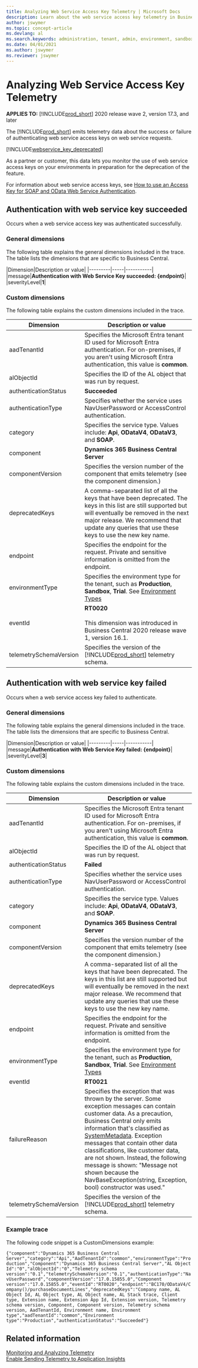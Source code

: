 ```yaml
---
title: Analyzing Web Service Access Key Telemetry | Microsoft Docs
description: Learn about the web service access key telemetry in Business Central  
author: jswymer
ms.topic: concept-article
ms.devlang: al
ms.search.keywords: administration, tenant, admin, environment, sandbox, telemetry
ms.date: 04/01/2021
ms.author: jswymer
ms.reviewer: jswymer
---
```


# Analyzing Web Service Access Key Telemetry

**APPLIES TO:** [!INCLUDE[prod_short](../developer/includes/prod_short.md)] 2020 release wave 2, version 17.3, and later

The [!INCLUDE[prod_short](../developer/includes/prod_short.md)] emits telemetry data about the success or failure of authenticating web service access keys on web service requests. 

[!INCLUDE[webservice_key_deprecated](../includes/web-service-key-deprecated.md)]

As a partner or customer, this data lets you monitor the use of web service access keys on your environments in preparation for the deprecation of the feature.

For information about web service access keys, see [How to use an Access Key for SOAP and OData Web Service Authentication](../webservices/web-services-authentication.md#accesskey).

## <a name="succeeded"></a>Authentication with web service key succeeded

Occurs when a web service access key was authenticated successfully.

### General dimensions

The following table explains the general dimensions included in the trace. The table lists the dimensions that are specific to Business Central.

|Dimension|Description or value|
|---------|-----|-----------|
|message|**Authentication with Web Service Key succeeded: {endpoint}**|
|severityLevel|**1**|

### Custom dimensions

The following table explains the custom dimensions included in the trace.

|Dimension|Description or value|
|---------|-----|
|aadTenantId|Specifies the Microsoft Entra tenant ID used for Microsoft Entra authentication. For on-premises, if you aren't using Microsoft Entra authentication, this value is **common**. |
|alObjectId|Specifies the ID of the AL object that was run by request.|
|authenticationStatus|**Succeeded**|
|authenticationType|Specifies whether the service uses NavUserPassword or AccessControl  authentication.|
|category|Specifies the service type. Values include: **Api**, **ODataV4**, **ODataV3**, and **SOAP**.|
|component|**Dynamics 365 Business Central Server**|
|componentVersion|Specifies the version number of the component that emits telemetry (see the component dimension.)|
|deprecatedKeys|A comma-separated list of all the keys that have been deprecated. The keys in this list are still supported but will eventually be removed in the next major release. We recommend that update any queries that use these keys to use the new key name.|
|endpoint|Specifies the endpoint for the request. Private and sensitive information is omitted from the endpoint.|
|environmentType|Specifies the environment type for the tenant, such as **Production**, **Sandbox**, **Trial**. See [Environment Types](tenant-admin-center-environments.md#types-of-environments)|
|eventId|**RT0020**<br /><br/>This dimension was introduced in Business Central 2020 release wave 1, version 16.1.|
|telemetrySchemaVersion|Specifies the version of the [!INCLUDE[prod_short](../developer/includes/prod_short.md)] telemetry schema.|

<!--
{"Telemetry schema version":"0.1","telemetrySchemaVersion":"0.1","Component version":"17.0.19123.0","componentVersion":"17.0.19123.0","Environment type":"Production","environmentType":"Production","deprecatedKeys":"Company name, AL Object Id, AL Object type, AL Object name, AL Stack trace, Client type, Extension name, Extension App Id, Extension version, Telemetry schema version, Component, Component version, Telemetry schema version, AadTenantId, Environment name, Environment type","AadTenantId":"common","aadTenantId":"common","Component":"Dynamics 365 Business Central Server","component":"Dynamics 365 Business Central Server","eventId":"RT0020","AL Object Id":"0","alObjectId":"0","endpoint":"BC170/ODataV4/Company()/Chart_of_Accounts","category":"Api","authenticationStatus":"Succeeded","authenticationType":"NavUserPassword"}

-->

## <a name="failed"></a>Authentication with web service key failed

Occurs when a web service access key failed to authenticate.

### General dimensions

The following table explains the general dimensions included in the trace. The table lists the dimensions that are specific to Business Central.

|Dimension|Description or value|
|---------|-----|-----------|
|message|**Authentication with Web Service Key failed: {endpoint}**|
|severityLevel|**3**|

### Custom dimensions

The following table explains the custom dimensions included in the trace.


|Dimension|Description or value|
|---------|-----|
|aadTenantId|Specifies the Microsoft Entra tenant ID used for Microsoft Entra authentication. For on-premises, if you aren't using Microsoft Entra authentication, this value is **common**. |
|alObjectId|Specifies the ID of the AL object that was run by request.|
|authenticationStatus|**Failed**|
|authenticationType|Specifies whether the service uses NavUserPassword or AccessControl  authentication.|
|category|Specifies the service type. Values include: **Api**, **ODataV4**, **ODataV3**, and **SOAP**.|
|component|**Dynamics 365 Business Central Server**|
|componentVersion|Specifies the version number of the component that emits telemetry (see the component dimension.)|
|deprecatedKeys|A comma-separated list of all the keys that have been deprecated. The keys in this list are still supported but will eventually be removed in the next major release. We recommend that update any queries that use these keys to use the new key name.|
|endpoint|Specifies the endpoint for the request. Private and sensitive information is omitted from the endpoint.|
|environmentType|Specifies the environment type for the tenant, such as **Production**, **Sandbox**, **Trial**. See [Environment Types](tenant-admin-center-environments.md#types-of-environments)|
|eventId|**RT0021**|
|failureReason|Specifies the exception that was thrown by the server. Some exception messages can contain customer data. As a precaution, Business Central only emits information that's classified as [SystemMetadata](../developer/devenv-classifying-data.md). Exception messages that contain other data classifications, like customer data, are not shown. Instead, the following message is shown: "Message not shown because the NavBaseException(string, Exception, bool) constructor was used."|
|telemetrySchemaVersion|Specifies the version of the [!INCLUDE[prod_short](../developer/includes/prod_short.md)] telemetry schema.|

### Example trace

The following code snippet is a CustomDimensions example:

`
{"component":"Dynamics 365 Business Central Server","category":"Api","AadTenantId":"common","environmentType":"Production","Component":"Dynamics 365 Business Central Server","AL Object Id":"0","alObjectId":"0","Telemetry schema version":"0.1","telemetrySchemaVersion":"0.1","authenticationType":"NavUserPassword","componentVersion":"17.0.15855.0","Component version":"17.0.15855.0","eventId":"RT0020","endpoint":"BC170/ODataV4/Company()/purchaseDocumentLines","deprecatedKeys":"Company name, AL Object Id, AL Object type, AL Object name, AL Stack trace, Client type, Extension name, Extension App Id, Extension version, Telemetry schema version, Component, Component version, Telemetry schema version, AadTenantId, Environment name, Environment type","aadTenantId":"common","Environment type":"Production","authenticationStatus":"Succeeded"}
`
 
## Related information

[Monitoring and Analyzing Telemetry](telemetry-overview.md)  
[Enable Sending Telemetry to Application Insights](telemetry-enable-application-insights.md)  
